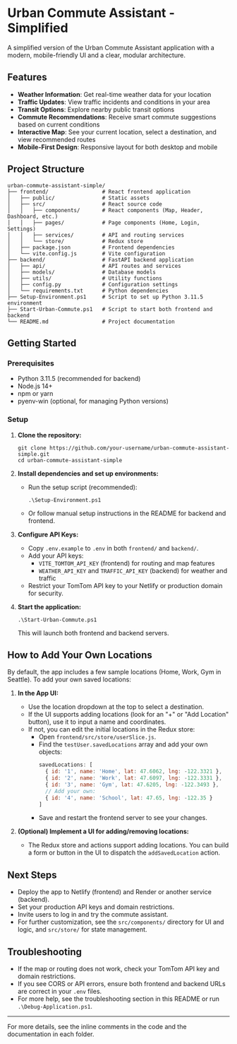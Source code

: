 # Urban Commute Assistant - Simplified

A simplified version of the Urban Commute Assistant application with a modern, mobile-friendly UI and a clear, modular architecture.

## Features

- **Weather Information**: Get real-time weather data for your location
- **Traffic Updates**: View traffic incidents and conditions in your area
- **Transit Options**: Explore nearby public transit options
- **Commute Recommendations**: Receive smart commute suggestions based on current conditions
- **Interactive Map**: See your current location, select a destination, and view recommended routes
- **Mobile-First Design**: Responsive layout for both desktop and mobile

## Project Structure

```
urban-commute-assistant-simple/
├── frontend/                 # React frontend application
│   ├── public/               # Static assets
│   ├── src/                  # React source code
│   │   ├── components/       # React components (Map, Header, Dashboard, etc.)
│   │   ├── pages/            # Page components (Home, Login, Settings)
│   │   ├── services/         # API and routing services
│   │   └── store/            # Redux store
│   ├── package.json          # Frontend dependencies
│   └── vite.config.js        # Vite configuration
├── backend/                  # FastAPI backend application
│   ├── api/                  # API routes and services
│   ├── models/               # Database models
│   ├── utils/                # Utility functions
│   ├── config.py             # Configuration settings
│   └── requirements.txt      # Python dependencies
├── Setup-Environment.ps1     # Script to set up Python 3.11.5 environment
├── Start-Urban-Commute.ps1   # Script to start both frontend and backend
└── README.md                 # Project documentation
```

## Getting Started

### Prerequisites

- Python 3.11.5 (recommended for backend)
- Node.js 14+
- npm or yarn
- pyenv-win (optional, for managing Python versions)

### Setup

1. **Clone the repository:**
   ```
   git clone https://github.com/your-username/urban-commute-assistant-simple.git
   cd urban-commute-assistant-simple
   ```

2. **Install dependencies and set up environments:**
   - Run the setup script (recommended):
     ```
     .\Setup-Environment.ps1
     ```
   - Or follow manual setup instructions in the README for backend and frontend.

3. **Configure API Keys:**
   - Copy `.env.example` to `.env` in both `frontend/` and `backend/`.
   - Add your API keys:
     - `VITE_TOMTOM_API_KEY` (frontend) for routing and map features
     - `WEATHER_API_KEY` and `TRAFFIC_API_KEY` (backend) for weather and traffic
   - Restrict your TomTom API key to your Netlify or production domain for security.

4. **Start the application:**
   ```
   .\Start-Urban-Commute.ps1
   ```
   This will launch both frontend and backend servers.

## How to Add Your Own Locations

By default, the app includes a few sample locations (Home, Work, Gym in Seattle). To add your own saved locations:

1. **In the App UI:**
   - Use the location dropdown at the top to select a destination.
   - If the UI supports adding locations (look for an "+" or "Add Location" button), use it to input a name and coordinates.
   - If not, you can edit the initial locations in the Redux store:
     - Open `frontend/src/store/userSlice.js`.
     - Find the `testUser.savedLocations` array and add your own objects:
       ```js
       savedLocations: [
         { id: '1', name: 'Home', lat: 47.6062, lng: -122.3321 },
         { id: '2', name: 'Work', lat: 47.6097, lng: -122.3331 },
         { id: '3', name: 'Gym', lat: 47.6205, lng: -122.3493 },
         // Add your own:
         { id: '4', name: 'School', lat: 47.65, lng: -122.35 }
       ]
       ```
     - Save and restart the frontend server to see your changes.

2. **(Optional) Implement a UI for adding/removing locations:**
   - The Redux store and actions support adding locations. You can build a form or button in the UI to dispatch the `addSavedLocation` action.

## Next Steps

- Deploy the app to Netlify (frontend) and Render or another service (backend).
- Set your production API keys and domain restrictions.
- Invite users to log in and try the commute assistant.
- For further customization, see the `src/components/` directory for UI and logic, and `src/store/` for state management.

## Troubleshooting

- If the map or routing does not work, check your TomTom API key and domain restrictions.
- If you see CORS or API errors, ensure both frontend and backend URLs are correct in your `.env` files.
- For more help, see the troubleshooting section in this README or run `.\Debug-Application.ps1`.

---

For more details, see the inline comments in the code and the documentation in each folder.
